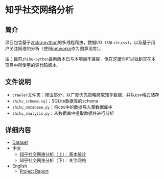 # 知乎社交网络分析

## 简介

项目包含基于[zhihu-python](https://github.com/egrcc/zhihu-python)的多线程爬虫，数据I/O（`SQLite`,`csv`），以及基于用户关注网络的分析（使用[networkx](https://networkx.github.io/)作为图算法库）。

注：目前`zhihu-python`最新版本已与本项目不兼容，但在[这里](https://github.com/simoncos/zhihu-analysis-python/tree/master/crawler)你可以找到其在本项目中所使用的源代码版本。

## 文件说明

- `crawler`文件夹：爬虫部分，以广度优先策略爬取知乎数据，并以csv格式储存
- `zhihu_schema.sql`：SQLite数据库的schema
- `zhihu_database.py`：将csv中的数据导入至数据库中
- `zhihu_analysis.py`：从数据库中提取数据并进行分析

## 详细内容

- [Dataset](http://pan.baidu.com/s/1bos5RqR)
- 中文
	- [知乎社交网络分析（上）：基本统计](http://www.jianshu.com/p/60ffb949113f)
	- 知乎社交网络分析（下）：关注网络
- English
	- [Project Report](https://github.com/simoncos/zhihu-analysis-python/tree/master/analysis-report)
